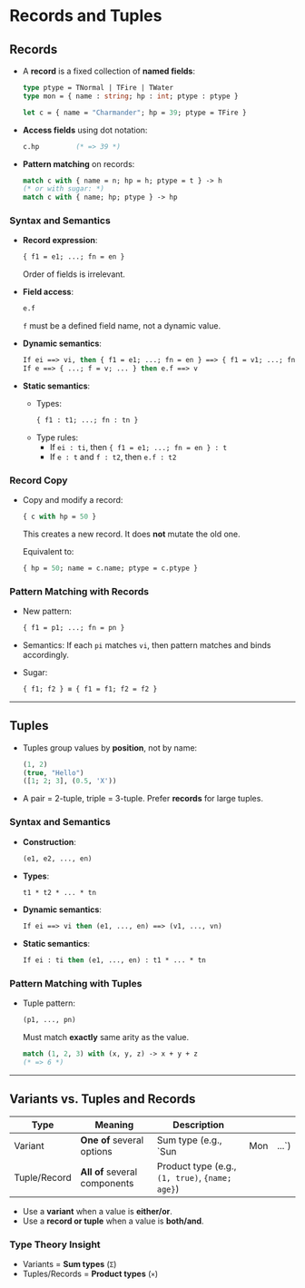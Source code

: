 # Records and Tuples
## Records

- A **record** is a fixed collection of **named fields**:

  ```ocaml
  type ptype = TNormal | TFire | TWater
  type mon = { name : string; hp : int; ptype : ptype }

  let c = { name = "Charmander"; hp = 39; ptype = TFire }
  ```

- **Access fields** using dot notation:

  ```ocaml
  c.hp         (* => 39 *)
  ```

- **Pattern matching** on records:

  ```ocaml
  match c with { name = n; hp = h; ptype = t } -> h
  (* or with sugar: *)
  match c with { name; hp; ptype } -> hp
  ```

### Syntax and Semantics

- **Record expression**:

  ```ocaml
  { f1 = e1; ...; fn = en }
  ```

  Order of fields is irrelevant.

- **Field access**:

  ```ocaml
  e.f
  ```

  `f` must be a defined field name, not a dynamic value.

- **Dynamic semantics**:

  ```ocaml
  If ei ==> vi, then { f1 = e1; ...; fn = en } ==> { f1 = v1; ...; fn = vn }
  If e ==> { ...; f = v; ... } then e.f ==> v
  ```

- **Static semantics**:

  - Types:
    ```ocaml
    { f1 : t1; ...; fn : tn }
    ```
  - Type rules:
    - If `ei : ti`, then `{ f1 = e1; ...; fn = en } : t`
    - If `e : t` and `f : t2`, then `e.f : t2`

### Record Copy

- Copy and modify a record:
  ```ocaml
  { c with hp = 50 }
  ```
  This creates a new record. It does **not** mutate the old one.

  Equivalent to:
  ```ocaml
  { hp = 50; name = c.name; ptype = c.ptype }
  ```

### Pattern Matching with Records

- New pattern:

  ```ocaml
  { f1 = p1; ...; fn = pn }
  ```

- Semantics: If each `pi` matches `vi`, then pattern matches and binds accordingly.

- Sugar:

  ```ocaml
  { f1; f2 } ≡ { f1 = f1; f2 = f2 }
  ```

---

## Tuples

- Tuples group values by **position**, not by name:

  ```ocaml
  (1, 2)
  (true, "Hello")
  ([1; 2; 3], (0.5, 'X'))
  ```

- A pair = 2-tuple, triple = 3-tuple. Prefer **records** for large tuples.

### Syntax and Semantics

- **Construction**:

  ```ocaml
  (e1, e2, ..., en)
  ```

- **Types**:

  ```ocaml
  t1 * t2 * ... * tn
  ```

- **Dynamic semantics**:

  ```ocaml
  If ei ==> vi then (e1, ..., en) ==> (v1, ..., vn)
  ```

- **Static semantics**:

  ```ocaml
  If ei : ti then (e1, ..., en) : t1 * ... * tn
  ```

### Pattern Matching with Tuples

- Tuple pattern:
  ```ocaml
  (p1, ..., pn)
  ```
  Must match **exactly** same arity as the value.
  ```ocaml
  match (1, 2, 3) with (x, y, z) -> x + y + z
  (* => 6 *)
  ```

---

## Variants vs. Tuples and Records

| Type         | Meaning                       | Description                                     |     |        |
| ------------ | ----------------------------- | ----------------------------------------------- | --- | ------ |
| Variant      | **One of** several options    | Sum type (e.g., \`Sun                           | Mon | ...\`) |
| Tuple/Record | **All of** several components | Product type (e.g., `(1, true)`, `{name; age}`) |     |        |

- Use a **variant** when a value is **either/or**.
- Use a **record or tuple** when a value is **both/and**.

### Type Theory Insight

- Variants = **Sum types** (`Σ`)
- Tuples/Records = **Product types** (`×`)